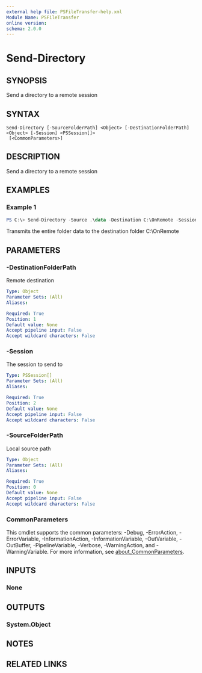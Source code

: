 ```yaml
---
external help file: PSFileTransfer-help.xml
Module Name: PSFileTransfer
online version:
schema: 2.0.0
---
```


# Send-Directory

## SYNOPSIS
Send a directory to a remote session

## SYNTAX

```
Send-Directory [-SourceFolderPath] <Object> [-DestinationFolderPath] <Object> [-Session] <PSSession[]>
 [<CommonParameters>]
```

## DESCRIPTION
Send a directory to a remote session

## EXAMPLES

### Example 1
```powershell
PS C:\> Send-Directory -Source .\data -Destination C:\OnRemote -Session $session
```

Transmits the entire folder data to the destination folder C:\OnRemote

## PARAMETERS

### -DestinationFolderPath
Remote destination

```yaml
Type: Object
Parameter Sets: (All)
Aliases:

Required: True
Position: 1
Default value: None
Accept pipeline input: False
Accept wildcard characters: False
```

### -Session
The session to send to 

```yaml
Type: PSSession[]
Parameter Sets: (All)
Aliases:

Required: True
Position: 2
Default value: None
Accept pipeline input: False
Accept wildcard characters: False
```

### -SourceFolderPath
Local source path

```yaml
Type: Object
Parameter Sets: (All)
Aliases:

Required: True
Position: 0
Default value: None
Accept pipeline input: False
Accept wildcard characters: False
```

### CommonParameters
This cmdlet supports the common parameters: -Debug, -ErrorAction, -ErrorVariable, -InformationAction, -InformationVariable, -OutVariable, -OutBuffer, -PipelineVariable, -Verbose, -WarningAction, and -WarningVariable. For more information, see [about_CommonParameters](http://go.microsoft.com/fwlink/?LinkID=113216).

## INPUTS

### None

## OUTPUTS

### System.Object
## NOTES

## RELATED LINKS
